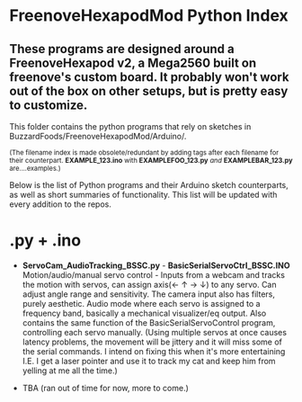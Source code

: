 # FreenoveHexapodMod Python Index
## These programs are designed around a FreenoveHexapod v2, a Mega2560 built on freenove's custom board. It probably won't work out of the box on other setups, but is pretty easy to customize. 

This folder contains the python programs that rely on sketches in BuzzardFoods/FreenoveHexapodMod/Arduino/.

<sup>(The filename index is made obsolete/redundant by adding tags after each filename for their counterpart.
**EXAMPLE_123.ino** with **EXAMPLEFOO_123.py** _and_ **EXAMPLEBAR_123.py** are....examples.)</sup>

Below is the list of Python programs and their Arduino sketch counterparts, as well as short summaries of functionality. This list will be updated with every addition to the repos.


# .py + .ino

-  **ServoCam_AudioTracking_BSSC.py** - **BasicSerialServoCtrl_BSSC.INO**  Motion/audio/manual servo control - Inputs from a webcam and tracks the motion with servos, can assign axis(← ↑ → ↓) to any servo. Can adjust angle range and sensitivity. The camera input also has filters, purely aesthetic. Audio mode where each servo is assigned to a frequency band, basically a mechanical visualizer/eq output. Also contains the same function of the BasicSerialServoControl program, controlling each servo manually. (Using multiple servos at once causes latency problems, the movement will be jittery and it will miss some of the serial commands. I intend on fixing this when it's more entertaining I.E. I get a laser pointer and use it to track my cat and keep him from yelling at me all the time.) 

- TBA (ran out of time for now, more to come.)
